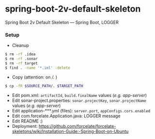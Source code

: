 # spring-boot-2v-default-skeleton
Spring Boot 2v Default Skeleton — Spring Boot, LOGGER

### Setup 
* Cleanup

```bash
$ rm -rf .idea
$ rm -rf .sonar
$ rm -rf target
$ find . -name '*.iml' -delete
```
* Copy (attention: on */.* )

```bash
$ cp -fR $SOURCE_PATH/. $TARGET_PATH
```

* Edit pom.xml: `artifactId`, `build.finalName` values (*e.g. app-server*)
* Edit sonar-project.properties: `sonar.projectKey`, `sonar.projectName` values (*e.g. app-server*)
* Edit application-***.yml (files): `server.port`, `appConfigs.cors.enabled`
* Edit com.forcelate.Application.java: LOGGER message
* Edit README :)
* Deployment: https://github.com/forcelate/forcelate-skeletons/wiki/Installation-Guide:-Spring-Boot-on-Ubuntu
